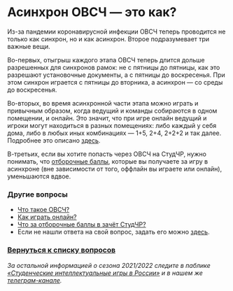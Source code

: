 # Асинхрон ОВСЧ — это как?

Из-за пандемии коронавирусной инфекции ОВСЧ теперь проводится не только как синхрон, но и как асинхрон. Второе подразумевает три важные вещи.

Во-первых, отыгрыш каждого этапа ОВСЧ теперь длится дольше разрешенных для синхронов рамок: не с пятницы до пятницы, как это разрешают установочные документы, а с пятницы до воскресенья. При этом синхрон играется с пятницы до вторника, а асинхрон — со среды до воскресенья.

Во-вторых, во время асинхронной части этапа можно играть и привычным образом, когда ведущий и команды собираются в одном помещении, и онлайн. Это значит, что при игре онлайн ведущий и игроки могут находиться в разных помещениях: либо каждый у себя дома, либо в любых иных комбинациях — 1+5, 2+4, 2+2+2 и так далее. Подробнее это описано [здесь](https://vk.com/@chgk_student-ovsch-online-eto-kak).

В-третьих, если вы хотите попасть через ОВСЧ на СтудЧР, нужно понимать, что [отборочные баллы](https://vk.com/@chgk_student-otborochnye-bally-wtf), которые вы получаете за игру в асинхроне (вне зависимости от того, оффлайн вы играете или онлайн), уменьшаются вдвое.

### Другие вопросы

- [Что такое ОВСЧ?](https://vk.com/@chgk_student-ovsch-wtf)
- [Как играть онлайн?](https://vk.com/@chgk_student-ovsch-online-eto-kak)
- [Что за отборочные баллы в зачёт СтудЧР?](https://vk.com/@chgk_student-otborochnye-bally-wtf)
- Если не нашли ответа на свой вопрос, задать его можно [здесь](https://vk.com/topic-99683830_42237587).

### [Вернуться к списку вопросов](https://vk.com/@chgk_student-studchr-faq)

*За остальной информацией о сезона 2021/2022 следите в паблике [«Студенческие интеллектуальные игры в России»](https://vk.com/chgk_student) и в нашем же [телеграм-канале](https://t.me/chgk_student_ru).*
